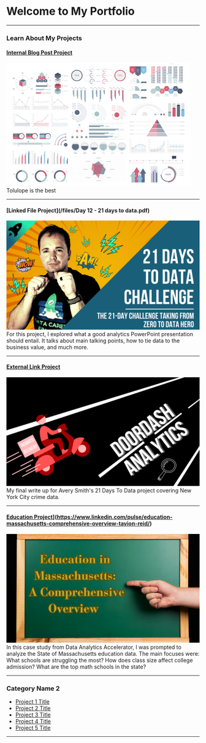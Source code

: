 # Welcome to My Portfolio

---

### Learn About My Projects

#### [Internal Blog Post Project](/bank)
<img src="images/dummy_thumbnail.jpg?raw=true"/>
Tolulope is the best

---
#### [Linked File Project](/files/Day 12 - 21 days to data.pdf)
<img src="images/21 Days To Data Challenge.png?raw=true"/>
For this project, I explored what a good analytics PowerPoint presentation should entail. It talks about main talking points, how to tie data to the business value, and much more. 

---
#### [External Link Project](https://www.linkedin.com/pulse/dash-data-dive-doordash-operations-tavion-reid)
[<img src="images/DoorDash Analytics.png?raw=true"/>](https://www.linkedin.com/pulse/dash-data-dive-doordash-operations-tavion-reid)
My final write up for Avery Smith's 21 Days To Data project covering New York City crime data. 


---
#### [Education Project]([)](https://www.linkedin.com/pulse/education-massachusetts-comprehensive-overview-tavion-reid/)
[<img src="images/Massachusetts-2.png?raw=true"/>](https://www.linkedin.com/pulse/education-massachusetts-comprehensive-overview-tavion-reid/)
In this case study from Data Analytics Accelerator, I was prompted to analyze the State of Massachusetts education data. The main focuses were:
What schools are struggling the most?
How does class size affect college admission?
What are the top math schools in the state? 

---

### Category Name 2

- [Project 1 Title](http://example.com/)
- [Project 2 Title](http://example.com/)
- [Project 3 Title](http://example.com/)
- [Project 4 Title](http://example.com/)
- [Project 5 Title](http://example.com/)

---




